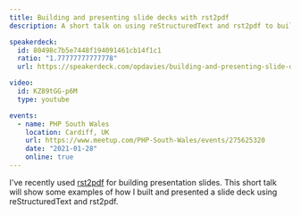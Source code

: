```yaml
---
title: Building and presenting slide decks with rst2pdf
description: A short talk on using reStructuredText and rst2pdf to build presentation slides, built with rst2pdf.

speakerdeck:
  id: 80498c7b5e7448f194091461cb14f1c1
  ratio: "1.77777777777778"
  url: https://speakerdeck.com/opdavies/building-and-presenting-slide-decks-with-rst2pdf

video:
  id: KZ89tGG-p6M
  type: youtube

events:
  - name: PHP South Wales
    location: Cardiff, UK
    url: https://www.meetup.com/PHP-South-Wales/events/275625320
    date: "2021-01-28"
    online: true
---
```


I've recently used [rst2pdf](https://rst2pdf.org) for building presentation slides. This short talk will show some examples of how I built and presented a slide deck using reStructuredText and rst2pdf.

